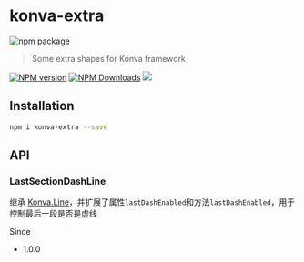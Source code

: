 # konva-extra

[![npm package](https://nodei.co/npm/konva-extra.png?downloads=true&downloadRank=true&stars=true)](https://www.npmjs.com/package/konva-extra)

> Some extra shapes for Konva framework

[![NPM version](https://img.shields.io/npm/v/konva-extra.svg?style=flat)](https://npmjs.org/package/konva-extra)
[![NPM Downloads](https://img.shields.io/npm/dm/konva-extra.svg?style=flat)](https://npmjs.org/package/konva-extra)
[![](https://data.jsdelivr.com/v1/package/npm/konva-extra/badge)](https://www.jsdelivr.com/package/npm/konva-extra)

## Installation

```bash
npm i konva-extra --save
```

## API

### LastSectionDashLine

继承 [Konva.Line](https://konvajs.org/api/Konva.Line.html)，并扩展了属性`lastDashEnabled`和方法`lastDashEnabled`，用于控制最后一段是否是虚线

Since
* 1.0.0

